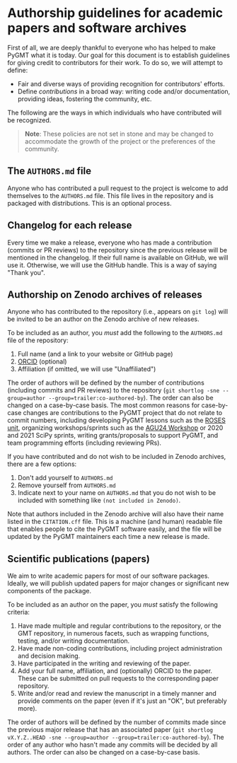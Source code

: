 # Authorship guidelines for academic papers and software archives

First of all, we are deeply thankful to everyone who has helped to make PyGMT what it
is today. Our goal for this document is to establish guidelines for giving credit to
contributors for their work. To do so, we will attempt to define:

- Fair and diverse ways of providing recognition for contributors' efforts.
- Define _contributions_ in a broad way: writing code and/or documentation, providing
  ideas, fostering the community, etc.

The following are the ways in which individuals who have contributed will be recognized.

> **Note**: These policies are not set in stone and may be changed to accommodate the
> growth of the project or the preferences of the community.

## The `AUTHORS.md` file

Anyone who has contributed a pull request to the project is welcome to add themselves to
the `AUTHORS.md` file. This file lives in the repository and is packaged with
distributions. This is an optional process.

## Changelog for each release

Every time we make a release, everyone who has made a contribution (commits or PR
reviews) to the repository since the previous release will be mentioned in the changelog.
If their full name is available on GitHub, we will use it. Otherwise, we will use the
GitHub handle. This is a way of saying "Thank you".

## Authorship on Zenodo archives of releases

Anyone who has contributed to the repository (i.e., appears on `git log`) will be
invited to be an author on the Zenodo archive of new releases.

To be included as an author, you *must* add the following to the `AUTHORS.md` file of
the repository:

1. Full name (and a link to your website or GitHub page)
2. [ORCID](https://orcid.org) (optional)
3. Affiliation (if omitted, we will use "Unaffiliated")

The order of authors will be defined by the number of contributions (including commits
and PR reviews) to the repository
(`git shortlog -sne --group=author --group=trailer:co-authored-by`).
The order can also be changed on a case-by-case basis. The most common reasons for
case-by-case changes are contributions to the PyGMT project that do not relate to
commit numbers, including developing PyGMT lessons such as the
[ROSES unit](https://www.youtube.com/watch?v=SSIGJEe0BIk), organizing workshops/sprints
such as the [AGU24 Workshop](https://github.com/GenericMappingTools/agu24workshop) or
2020 and 2021 SciPy sprints, writing grants/proposals to support PyGMT, and team
programming efforts (including reviewing PRs).

If you have contributed and do not wish to be included in Zenodo archives, there are a
few options:

1. Don't add yourself to `AUTHORS.md`
2. Remove yourself from `AUTHORS.md`
3. Indicate next to your name on `AUTHORS.md` that you do not wish to be included with
   something like `(not included in Zenodo)`.

Note that authors included in the Zenodo archive will also have their name listed in the
`CITATION.cff` file. This is a machine (and human) readable file that enables people to
cite the PyGMT software easily, and the file will be updated by the PyGMT maintainers
each time a new release is made.

## Scientific publications (papers)

We aim to write academic papers for most of our software packages. Ideally, we will
publish updated papers for major changes or significant new components of the package.

To be included as an author on the paper, you *must* satisfy the following criteria:

1. Have made multiple and regular contributions to the repository, or the GMT repository,
   in numerous facets, such as wrapping functions, testing, and/or writing documentation.
2. Have made non-coding contributions, including project administration and decision
   making.
3. Have participated in the writing and reviewing of the paper.
4. Add your full name, affiliation, and (optionally) ORCID to the paper. These can be
   submitted on pull requests to the corresponding paper repository.
5. Write and/or read and review the manuscript in a timely manner and provide comments
   on the paper (even if it's just an "OK", but preferably more).

The order of authors will be defined by the number of commits made since the previous
major release that has an associated paper
(`git shortlog vX.Y.Z..HEAD -sne --group=author --group=trailer:co-authored-by`).
The order of any author who hasn't made any commits will be decided by all authors. The
order can also be changed on a case-by-case basis.
